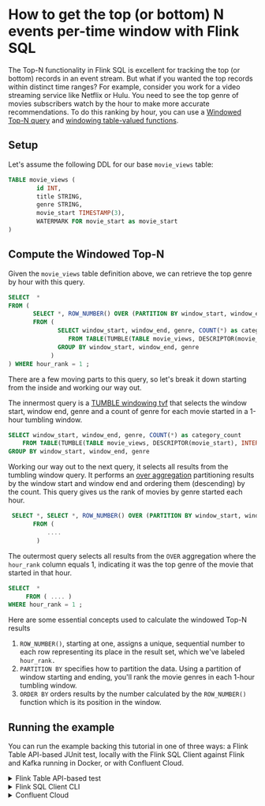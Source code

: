 <!-- title: How to get the top (or bottom) N events per-time window with Flink SQL -->
<!-- description: In this tutorial, learn how to get the top (or bottom) N events per-time window with Flink SQL, with step-by-step instructions and supporting code. -->

# How to get the top (or bottom) N events per-time window with Flink SQL

The Top-N functionality in Flink SQL is excellent for tracking the top (or bottom) records in an event stream.  But what if you wanted the top records within distinct time ranges?  For example, consider you work for a video streaming service like Netflix or Hulu.  You need to see the top genre of movies subscribers watch by the hour to make more accurate recommendations.  To do this ranking by hour, you can use a [Windowed Top-N query](https://nightlies.apache.org/flink/flink-docs-release-1.19/docs/dev/table/sql/queries/window-topn/) and [windowing table-valued functions](https://nightlies.apache.org/flink/flink-docs-release-1.19/docs/dev/table/sql/queries/window-tvf/).

## Setup

Let's assume the following DDL for our base `movie_views` table:

```sql
TABLE movie_views (
        id INT,
        title STRING,
        genre STRING,
        movie_start TIMESTAMP(3),
        WATERMARK FOR movie_start as movie_start
)
```

## Compute the Windowed Top-N

Given the `movie_views` table definition above, we can retrieve the top genre by hour with this query.

```sql
SELECT  *
FROM (
       SELECT *, ROW_NUMBER() OVER (PARTITION BY window_start, window_end ORDER BY category_count DESC ) as hour_rank
       FROM (
              SELECT window_start, window_end, genre, COUNT(*) as category_count
                 FROM TABLE(TUMBLE(TABLE movie_views, DESCRIPTOR(movie_start), INTERVAL '1' HOUR))
              GROUP BY window_start, window_end, genre
            )
) WHERE hour_rank = 1 ;
```
 
There are a few moving parts to this query, so let's break it down starting from the inside and working our way out.

The innermost query is a [TUMBLE windowing tvf](https://nightlies.apache.org/flink/flink-docs-release-1.19/docs/dev/table/sql/queries/window-tvf/#tumble) that selects the window start, window end, genre and a count of genre for each movie started in a 1-hour tumbling window.

```sql
SELECT window_start, window_end, genre, COUNT(*) as category_count
    FROM TABLE(TUMBLE(TABLE movie_views, DESCRIPTOR(movie_start), INTERVAL '1' HOUR))
GROUP BY window_start, window_end, genre
```

Working our way out to the next query, it selects all results from the tumbling window query.  It performs an [over aggregation](https://nightlies.apache.org/flink/flink-docs-release-1.19/docs/dev/table/sql/queries/over-agg/) partitioning results by the window start and window end and ordering them (descending) by the count.  This query gives us the rank of movies by genre started each hour.

```sql
 SELECT *, SELECT *, ROW_NUMBER() OVER (PARTITION BY window_start, window_end ORDER BY category_count DESC )
       FROM ( 
           ....
        )
```

The outermost query selects all results from the `OVER` aggregation where the `hour_rank` column equals 1, indicating it was the top genre of the movie that started in that hour.

```sql
SELECT  *
     FROM ( .... )
WHERE hour_rank = 1 ;
```

Here are some essential concepts used to calculate the windowed Top-N results

1. `ROW_NUMBER()`, starting at one, assigns a unique, sequential number to each row representing its place in the result set, which we've labeled `hour_rank.`
2. `PARTITION BY` specifies how to partition the data. Using a partition of window starting and ending, you'll rank the movie genres in each 1-hour tumbling window.
3. `ORDER BY` orders results by the number calculated by the `ROW_NUMBER()` function which is its position in the window.

## Running the example

You can run the example backing this tutorial in one of three ways: a Flink Table API-based JUnit test, locally with the Flink SQL Client 
against Flink and Kafka running in Docker, or with Confluent Cloud.

<details>
  <summary>Flink Table API-based test</summary>

  #### Prerequisites

  * Java 17, e.g., follow the OpenJDK installation instructions [here](https://openjdk.org/install/) if you don't have Java. 
  * Docker running via [Docker Desktop](https://docs.docker.com/desktop/) or [Docker Engine](https://docs.docker.com/engine/install/)

  #### Run the test

Run the following command to execute [FlinkSqlTopNTest#testTopN](src/test/java/io/confluent/developer/FlinkSqlTopNTest.java):

  ```plaintext
  ./gradlew clean :windowed-top-N:flinksql:test
  ```

  The test starts Kafka and Schema Registry with [Testcontainers](https://testcontainers.com/), runs the Flink SQL commands
  above against a local Flink `StreamExecutionEnvironment`, and ensures that the aggregation results are what we expect.
</details>

<details>
  <summary>Flink SQL Client CLI</summary>

  #### Prerequisites

  * Docker running via [Docker Desktop](https://docs.docker.com/desktop/) or [Docker Engine](https://docs.docker.com/engine/install/)
  * [Docker Compose](https://docs.docker.com/compose/install/). Ensure that the command `docker compose version` succeeds.

  #### Run the commands

  First, start Flink and Kafka:

  ```shell
  docker compose -f ./docker/docker-compose-flinksql.yml up -d
  ```

  Next, open the Flink SQL Client CLI:

  ```shell
  docker exec -it flink-sql-client sql-client.sh
  ```

  Finally, run following SQL statements to create the `movie_views` table backed by Kafka running in Docker, populate it with
  test data, and run the Top-N query.

  ```sql
  CREATE TABLE movie_views (
            id INT,
            title STRING,
            genre STRING,
            movie_start TIMESTAMP(3),
            WATERMARK FOR movie_start as movie_start
  ) WITH (
      'connector' = 'kafka',
      'topic' = 'movie_views',
      'properties.bootstrap.servers' = 'broker:9092',
      'scan.startup.mode' = 'earliest-offset',
      'key.format' = 'raw',
      'key.fields' = 'id',
      'value.format' = 'json',
      'value.fields-include' = 'EXCEPT_KEY'
);

  ```

  ```sql
  INSERT INTO movie_views (id, title, genre, movie_start)
  VALUES (123, 'The Dark Knight', 'Action', TO_TIMESTAMP('2024-04-23 19:04:00')),
         (456, 'Avengers: Endgame', 'Action', TO_TIMESTAMP('2024-04-23 22:01:00')),
         (789, 'Inception', 'Sci-Fi', TO_TIMESTAMP('2024-04-23 20:24:00')),
         (147, 'Joker', 'Drama', TO_TIMESTAMP('2024-04-23 22:56:00')),
         (258, 'The Godfather', 'Crime', TO_TIMESTAMP('2024-04-23 19:13:00')),
         (369, 'Casablanca', 'Romance', TO_TIMESTAMP('2024-04-23 20:26:00')),
         (321, 'The Shawshank Redemption', 'Drama', TO_TIMESTAMP('2024-04-23 20:20:00')),
         (654, 'Forrest Gump', 'Drama', TO_TIMESTAMP('2024-04-23 21:54:00')),
         (987, 'Fight Club', 'Drama', TO_TIMESTAMP('2024-04-23 23:24:00')),
         (135, 'Pulp Fiction', 'Crime', TO_TIMESTAMP('2024-04-23 22:09:00')),
         (246, 'The Godfather: Part II', 'Crime', TO_TIMESTAMP('2024-04-23 19:28:00')),
         (357, 'The Departed', 'Crime', TO_TIMESTAMP('2024-04-23 23:11:00')),
         (842, 'Toy Story 3', 'Animation', TO_TIMESTAMP('2024-04-23 23:12:00')),
         (931, 'Up', 'Animation', TO_TIMESTAMP('2024-04-23 22:17:00')),
         (624, 'The Lion King', 'Animation', TO_TIMESTAMP('2024-04-23 22:28:00')),
         (512, 'Star Wars: The Force Awakens', 'Sci-Fi', TO_TIMESTAMP('2024-04-23 20:42:00')),
         (678, 'The Matrix', 'Sci-Fi', TO_TIMESTAMP('2024-04-23 19:25:00')),
         (753, 'Interstellar', 'Sci-Fi', TO_TIMESTAMP('2024-04-23 20:14:00')),
         (834, 'Titanic', 'Romance', TO_TIMESTAMP('2024-04-23 20:25:00')),
         (675, 'Pride and Prejudice', 'Romance', TO_TIMESTAMP('2024-04-23 23:37:00')),
         (333, 'The Pride of Archbishop Carroll', 'History', TO_TIMESTAMP('2024-04-24 03:37:00'));
  ```

```sql
SELECT  *
FROM (
       SELECT *, ROW_NUMBER() OVER (PARTITION BY window_start, window_end ORDER BY category_count DESC ) as hour_rank
       FROM (
              SELECT window_start, window_end, genre, COUNT(*) as category_count
                  FROM TABLE(TUMBLE(TABLE movie_views, DESCRIPTOR(movie_start), INTERVAL '1' HOUR))
              GROUP BY window_start, window_end, genre
        )
) WHERE hour_rank = 1 ;
  ```

  The query output should look like this:

  ```plaintext
              window_start         window_end         genre      category_count    hour_rank 
          2024-04-23 19:00:00  2024-04-23 20:00:00    Crime           2               1 
          2024-04-23 20:00:00  2024-04-23 21:00:00    Sci-Fi          3               1 
          2024-04-23 21:00:00  2024-04-23 22:00:00    Drama           1               1 
          2024-04-23 22:00:00  2024-04-23 23:00:00    Animation       2               1 
          2024-04-23 23:00:00  2024-04-24 00:00:00    Animation       1               1   
  ```

  When you are finished, clean up the containers used for this tutorial by running:

  ```shell
  docker compose -f ./docker/docker-compose-flinksql.yml down
  ```

</details>

<details>
  <summary>Confluent Cloud</summary>

  #### Prerequisites

  * A [Confluent Cloud](https://confluent.cloud/signup) account
  * A Flink compute pool created in Confluent Cloud. Follow [this](https://docs.confluent.io/cloud/current/flink/get-started/quick-start-cloud-console.html) quick start to create one.

  #### Run the commands

  In the Confluent Cloud Console, navigate to your environment and then click the `Open SQL Workspace` button for the compute
  pool that you have created.

  Select the default catalog (Confluent Cloud environment) and database (Kafka cluster) to use with the dropdowns at the top right.

  Finally, run following SQL statements to create the `movie_views` table, populate it with test data, and run the windowed Top-N query.

  ```sql
 CREATE TABLE movie_views (
        id INT,
        title STRING,
        genre STRING,
        movie_start TIMESTAMP(3),
        WATERMARK FOR movie_start as movie_start
 )
  ```

  ```sql
  INSERT INTO movie_views (id, title, genre, movie_start)
  VALUES (123, 'The Dark Knight', 'Action', TO_TIMESTAMP('2024-04-23 19:04:00')),
         (456, 'Avengers: Endgame', 'Action', TO_TIMESTAMP('2024-04-23 22:01:00')),
         (789, 'Inception', 'Sci-Fi', TO_TIMESTAMP('2024-04-23 20:24:00')),
         (147, 'Joker', 'Drama', TO_TIMESTAMP('2024-04-23 22:56:00')),
         (258, 'The Godfather', 'Crime', TO_TIMESTAMP('2024-04-23 19:13:00')),
         (369, 'Casablanca', 'Romance', TO_TIMESTAMP('2024-04-23 20:26:00')),
         (321, 'The Shawshank Redemption', 'Drama', TO_TIMESTAMP('2024-04-23 20:20:00')),
         (654, 'Forrest Gump', 'Drama', TO_TIMESTAMP('2024-04-23 21:54:00')),
         (987, 'Fight Club', 'Drama', TO_TIMESTAMP('2024-04-23 23:24:00')),
         (135, 'Pulp Fiction', 'Crime', TO_TIMESTAMP('2024-04-23 22:09:00')),
         (246, 'The Godfather: Part II', 'Crime', TO_TIMESTAMP('2024-04-23 19:28:00')),
         (357, 'The Departed', 'Crime', TO_TIMESTAMP('2024-04-23 23:11:00')),
         (842, 'Toy Story 3', 'Animation', TO_TIMESTAMP('2024-04-23 23:12:00')),
         (931, 'Up', 'Animation', TO_TIMESTAMP('2024-04-23 22:17:00')),
         (624, 'The Lion King', 'Animation', TO_TIMESTAMP('2024-04-23 22:28:00')),
         (512, 'Star Wars: The Force Awakens', 'Sci-Fi', TO_TIMESTAMP('2024-04-23 20:42:00')),
         (678, 'The Matrix', 'Sci-Fi', TO_TIMESTAMP('2024-04-23 19:25:00')),
         (753, 'Interstellar', 'Sci-Fi', TO_TIMESTAMP('2024-04-23 20:14:00')),
         (834, 'Titanic', 'Romance', TO_TIMESTAMP('2024-04-23 20:25:00')),
         (675, 'Pride and Prejudice', 'Romance', TO_TIMESTAMP('2024-04-23 23:37:00')),
         (333, 'The Pride of Archbishop Carroll', 'History', TO_TIMESTAMP('2024-04-24 03:37:00'));
  ```

  ```sql
  SELECT  *
  FROM (
         SELECT *, ROW_NUMBER() OVER (PARTITION BY window_start, window_end ORDER BY category_count DESC ) as hour_rank
         FROM (
                SELECT window_start, window_end, genre, COUNT(*) as category_count
                   FROM TABLE(TUMBLE(TABLE movie_views, DESCRIPTOR(movie_start), INTERVAL '1' HOUR))
                GROUP BY window_start, window_end, genre
        )
) WHERE hour_rank = 1 ;

  ```

  The query output should look like this:

  ![](img/query-output.png)
